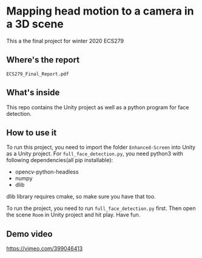 # Mapping head motion to a camera in a 3D scene
This a the final project for winter 2020 ECS279

## Where's the report
`ECS279_Final_Report.pdf`

## What's inside
This repo contains the Unity project as well as a python program for face detection.

## How to use it
To run this project, you need to import the folder `Enhanced-Screen` into Unity as a Unity project. For `full_face_detection.py`, you need python3 with following dependencies(all pip installable):
- opencv-python-headless
- numpy
- dlib

dlib library requires cmake, so make sure you have that too.

To run the project, you need to run `full_face_detection.py` first. Then open the scene `Room` in Unity project and hit play. Have fun.

## Demo video
https://vimeo.com/399046413
